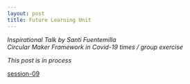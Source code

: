 ```yaml
---
layout: post
title: Future Learning Unit
---
```

*Inspirational Talk by Santi Fuentemilla*  
*Circular Maker Framework in Covid-19 times / group exercise* 


*This post is in process*  


[session-09](https://hackmd.io/@fablabbcn/SyLUuOS38#Session-09---Learning-Ecosystems)
